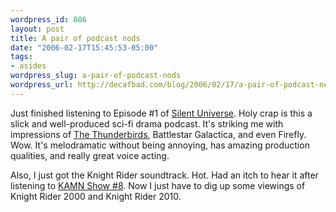 ```yaml
--- 
wordpress_id: 886
layout: post
title: A pair of podcast nods
date: "2006-02-17T15:45:53-05:00"
tags: 
- asides
wordpress_slug: a-pair-of-podcast-nods
wordpress_url: http://decafbad.com/blog/2006/02/17/a-pair-of-podcast-nods
---
```

 <p>Just finished listening to Episode #1 of <a href="http://www.silentuniverse.com/">Silent Universe</a>.  Holy crap is this a slick and well-produced sci-fi drama podcast.  It's striking me with impressions of <a href="http://www.thunderbirdsonline.com/site/">The Thunderbirds</a>, Battlestar Galactica, and even Firefly.  Wow.  It's melodramatic without being annoying, has amazing production qualities, and really great voice acting.</p>
 <p>Also, I just got the Knight Rider soundtrack.  Hot.  Had an itch to hear it after listening to <a href="http://www.kickassmysticninjas.com/2006/02/15/kamn-show-8-knight-rider/">KAMN Show #8</a>.  Now I just have to dig up some viewings of Knight Rider 2000 and Knight Rider 2010.</p>
